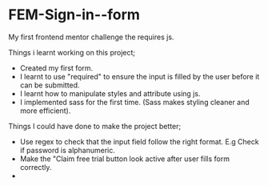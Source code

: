 # FEM-Sign-in--form
My first frontend mentor challenge the requires js.

Things i learnt working on this project;
- Created my first form. 
- I learnt to use "required" to ensure the input is filled by the user before it can be submitted. 
- I learnt how to manipulate styles and attribute using js. 
- I implemented sass for the first time. (Sass makes styling cleaner and more efficient).

Things I could have done to make the project better;
- Use regex to check that the input field follow the right format. E.g Check if password is alphanumeric. 
- Make the "Claim free trial button look active after user fills form correctly.  
- 
